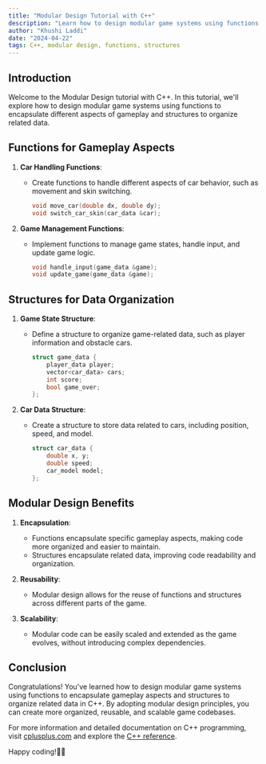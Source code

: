 ```yaml
---
title: "Modular Design Tutorial with C++"
description: "Learn how to design modular game systems using functions and structures in C++."
author: "Khushi Laddi"
date: "2024-04-22"
tags: C++, modular design, functions, structures
---
```


## Introduction

Welcome to the Modular Design tutorial with C++. In this tutorial, we'll explore how to design modular game systems using functions to encapsulate different aspects of gameplay and structures to organize related data.

## Functions for Gameplay Aspects

1. **Car Handling Functions**:
   - Create functions to handle different aspects of car behavior, such as movement and skin switching.
     ```cpp
     void move_car(double dx, double dy);
     void switch_car_skin(car_data &car);
     ```

2. **Game Management Functions**:
   - Implement functions to manage game states, handle input, and update game logic.
     ```cpp
     void handle_input(game_data &game);
     void update_game(game_data &game);
     ```

## Structures for Data Organization

1. **Game State Structure**:
   - Define a structure to organize game-related data, such as player information and obstacle cars.
     ```cpp
     struct game_data {
         player_data player;
         vector<car_data> cars;
         int score;
         bool game_over;
     };
     ```

2. **Car Data Structure**:
   - Create a structure to store data related to cars, including position, speed, and model.
     ```cpp
     struct car_data {
         double x, y;
         double speed;
         car_model model;
     };
     ```

## Modular Design Benefits

1. **Encapsulation**:
   - Functions encapsulate specific gameplay aspects, making code more organized and easier to maintain.
   - Structures encapsulate related data, improving code readability and organization.

2. **Reusability**:
   - Modular design allows for the reuse of functions and structures across different parts of the game.

3. **Scalability**:
   - Modular code can be easily scaled and extended as the game evolves, without introducing complex dependencies.

## Conclusion

Congratulations! You've learned how to design modular game systems using functions to encapsulate gameplay aspects and structures to organize related data in C++. By adopting modular design principles, you can create more organized, reusable, and scalable game codebases.

For more information and detailed documentation on C++ programming, visit [cplusplus.com](http://www.cplusplus.com/) and explore the [C++ reference](http://www.cplusplus.com/reference/). 

Happy coding!🚗💨
